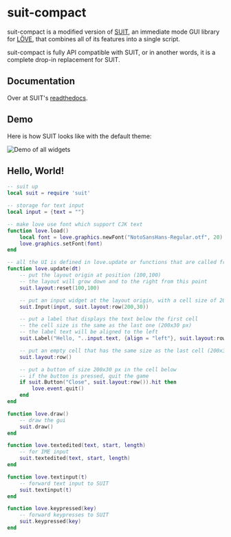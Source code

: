 # suit-compact
suit-compact is a modified version of [SUIT](https://github.com/vrld/suit), an immediate mode GUI library for [LÖVE](https://love2d.org/), that combines all of its features into a single script.

suit-compact is fully API compatible with SUIT, or in another words, it is a complete drop-in replacement for SUIT.

## Documentation
Over at SUIT's [readthedocs](http://suit.readthedocs.org/en/latest/).

## Demo
Here is how SUIT looks like with the default theme:

![Demo of all widgets](https://user-images.githubusercontent.com/53527582/142747220-d8c678f1-ba2b-49c3-9da8-9964d2812c0a.gif)

## Hello, World!
```lua
-- suit up
local suit = require 'suit'

-- storage for text input
local input = {text = ""}

-- make love use font which support CJK text
function love.load()
    local font = love.graphics.newFont("NotoSansHans-Regular.otf", 20)
    love.graphics.setFont(font)
end

-- all the UI is defined in love.update or functions that are called from here
function love.update(dt)
	-- put the layout origin at position (100,100)
	-- the layout will grow down and to the right from this point
	suit.layout:reset(100,100)

	-- put an input widget at the layout origin, with a cell size of 200 by 30 pixels
	suit.Input(input, suit.layout:row(200,30))

	-- put a label that displays the text below the first cell
	-- the cell size is the same as the last one (200x30 px)
	-- the label text will be aligned to the left
	suit.Label("Hello, "..input.text, {align = "left"}, suit.layout:row())

	-- put an empty cell that has the same size as the last cell (200x30 px)
	suit.layout:row()

	-- put a button of size 200x30 px in the cell below
	-- if the button is pressed, quit the game
	if suit.Button("Close", suit.layout:row()).hit then
		love.event.quit()
	end
end

function love.draw()
	-- draw the gui
	suit.draw()
end

function love.textedited(text, start, length)
    -- for IME input
    suit.textedited(text, start, length)
end

function love.textinput(t)
	-- forward text input to SUIT
	suit.textinput(t)
end

function love.keypressed(key)
	-- forward keypresses to SUIT
	suit.keypressed(key)
end
```
